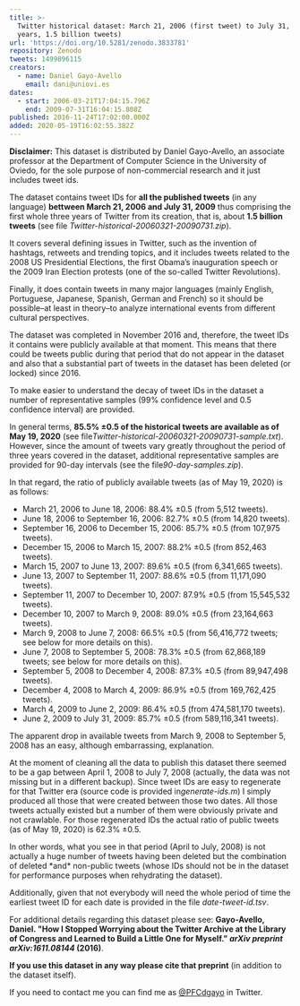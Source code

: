 ```yaml
---
title: >-
  Twitter historical dataset: March 21, 2006 (first tweet) to July 31, 2009 (3
  years, 1.5 billion tweets)
url: 'https://doi.org/10.5281/zenodo.3833781'
repository: Zenodo
tweets: 1499896115
creators:
  - name: Daniel Gayo-Avello
    email: dani@uniovi.es
dates:
  - start: 2006-03-21T17:04:15.796Z
    end: 2009-07-31T16:04:15.808Z
published: 2016-11-24T17:02:00.000Z
added: 2020-05-19T16:02:55.382Z
---
```

**Disclaimer:** This dataset is distributed by Daniel Gayo-Avello, an associate professor at the Department of Computer Science in the University of Oviedo, for the sole purpose of non-commercial research and it just includes tweet ids.

The dataset contains tweet IDs for **all the published tweets** (in any language) **bettween March 21, 2006 and July 31, 2009** thus comprising the first whole three years of Twitter from its creation, that is, about **1.5 billion tweets** (see file *Twitter-historical-20060321-20090731.zip*).

It covers several defining issues in Twitter, such as the invention of hashtags, retweets and trending topics, and it includes tweets related to the 2008 US Presidential Elections, the first Obama’s inauguration speech or the 2009 Iran Election protests (one of the so-called Twitter Revolutions).

Finally, it does contain tweets in many major languages (mainly English, Portuguese, Japanese, Spanish, German and French) so it should be possible–at least in theory–to analyze international events from different cultural perspectives.

The dataset was completed in November 2016 and, therefore, the tweet IDs it contains were publicly available at that moment. This means that there could be tweets public during that period that do not appear in the dataset and also that a substantial part of tweets in the dataset has been deleted (or locked) since 2016.

To make easier to understand the decay of tweet IDs in the dataset a number of representative samples (99% confidence level and 0.5 confidence interval) are provided.

In general terms, **85.5% ±0.5 of the historical tweets are available as of May 19, 2020** (see file*Twitter-historical-20060321-20090731-sample.txt*). However, since the amount of tweets vary greatly throughout the period of three years covered in the dataset, additional representative samples are provided for 90-day intervals (see the file*90-day-samples.zip*).

In that regard, the ratio of publicly available tweets (as of May 19, 2020) is as follows:

* March 21, 2006 to June 18, 2006: 88.4% ±0.5 (from 5,512 tweets).
* June 18, 2006 to September 16, 2006: 82.7% ±0.5 (from 14,820 tweets).
* September 16, 2006 to December 15, 2006: 85.7% ±0.5 (from 107,975 tweets).
* December 15, 2006 to March 15, 2007: 88.2% ±0.5 (from 852,463 tweets).
* March 15, 2007 to June 13, 2007: 89.6% ±0.5 (from 6,341,665 tweets).
* June 13, 2007 to September 11, 2007: 88.6% ±0.5 (from 11,171,090 tweets).
* September 11, 2007 to December 10, 2007: 87.9% ±0.5 (from 15,545,532 tweets).
* December 10, 2007 to March 9, 2008: 89.0% ±0.5 (from 23,164,663 tweets).
* March 9, 2008 to June 7, 2008: 66.5% ±0.5 (from 56,416,772 tweets; see below for more details on this).
* June 7, 2008 to September 5, 2008: 78.3% ±0.5 (from 62,868,189 tweets; see below for more details on this).
* September 5, 2008 to December 4, 2008: 87.3% ±0.5 (from 89,947,498 tweets).
* December 4, 2008 to March 4, 2009: 86.9% ±0.5 (from 169,762,425 tweets).
* March 4, 2009 to June 2, 2009: 86.4% ±0.5 (from 474,581,170 tweets).
* June 2, 2009 to July 31, 2009: 85.7% ±0.5 (from 589,116,341 tweets).

The apparent drop in available tweets from March 9, 2008 to September 5, 2008 has an easy, although embarrassing, explanation.

At the moment of cleaning all the data to publish this dataset there seemed to be a gap between April 1, 2008 to July 7, 2008 (actually, the data was not missing but in a different backup). Since tweet IDs are easy to regenerate for that Twitter era (source code is provided in*generate-ids.m*) I simply produced all those that were created between those two dates. All those tweets actually existed but a number of them were obviously private and not crawlable. For those regenerated IDs the actual ratio of public tweets (as of May 19, 2020) is 62.3% ±0.5.

In other words, what you see in that period (April to July, 2008) is not actually a huge number of tweets having been deleted but the combination of deleted \*and\* non-public tweets (whose IDs should not be in the dataset for performance purposes when rehydrating the dataset).

Additionally, given that not everybody will need the whole period of time the earliest tweet ID for each date is provided in the file *date-tweet-id.tsv*.

For additional details regarding this dataset please see: **Gayo-Avello, Daniel. "How I Stopped Worrying about the Twitter Archive at the Library of Congress and Learned to Build a Little One for Myself." *arXiv preprint arXiv:1611.08144* (2016)**.

**If you use this dataset in any way please cite that preprint** (in addition to the dataset itself).

If you need to contact me you can find me as [@PFCdgayo](https://twitter.com/pfcdgayo) in Twitter.